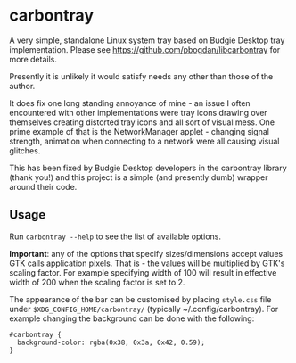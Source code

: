# carbontray

A very simple, standalone Linux system tray based on Budgie Desktop tray implementation. Please see
https://github.com/pbogdan/libcarbontray for more details.

Presently it is unlikely it would satisfy needs any other than those of the author.

It does fix one long standing annoyance of mine - an issue I often encountered with other
implementations were tray icons drawing over themselves creating distorted tray icons and all sort
of visual mess. One prime example of that is the NetworkManager applet - changing signal strength,
animation when connecting to a network were all causing visual glitches.

This has been fixed by Budgie Desktop developers in the carbontray library (thank you!) and this
project is a simple (and presently dumb) wrapper around their code.

## Usage

Run `carbontray --help` to see the list of available options.

__Important__: any of the options that specify sizes/dimensions accept values GTK calls application
pixels. That is - the values will be multiplied by GTK's scaling factor. For example specifying
width of 100 will result in effective width of 200 when the scaling factor is set to 2.

The appearance of the bar can be customised by placing `style.css` file under
`$XDG_CONFIG_HOME/carbontray/` (typically ~/.config/carbontray). For example changing the background
can be done with the following:

```
#carbontray {
  background-color: rgba(0x38, 0x3a, 0x42, 0.59);
}
```
